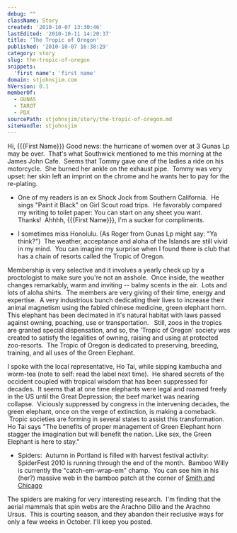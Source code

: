 ```yaml
---
debug: ""
className: Story
created: '2010-10-07 13:30:46'
lastEdited: '2010-10-11 14:20:37'
title: 'The Tropic of Oregon'
published: '2010-10-07 16:38:29'
category: story
slug: the-tropic-of-oregon
snippets:
  'first name': 'first name'
domain: stjohnsjim.com
hVersion: 0.1
memberOf:
  - GUNAS
  - TAROT
  - PDX
sourcePath: stjohnsjim/story/the-tropic-of-oregon.md
siteHandle: stjohnsjim
---
```

Hi, {{{First Name}}} Good news: the hurricane of women over at 3 Gunas Lp may be over.&nbsp; That's what Southwick mentioned to me this morning at the James John Cafe.&nbsp; Seems that Tommy gave one of the ladies a ride on his motorcycle.&nbsp; She burned her ankle on the exhaust pipe.&nbsp; Tommy was very upset: her skin left an imprint on the chrome and he wants her to pay for the re-plating.

- One of my readers is an ex Shock Jock from Southern California.&nbsp; He sings &quot;Paint it Black&quot; on Girl Scout road trips.&nbsp; He favorably compared my writing to toilet paper: You can start on any sheet you want.&nbsp; Thanks!&nbsp; Ahhhh, {{{First Name}}}, I'm a sucker for compliments.

- I sometimes miss Honolulu. (As Roger from Gunas Lp might say: &quot;Ya think?&quot;)&nbsp; The weather, acceptance and aloha of the Islands are still vivid in my mind.&nbsp; You can imagine my surprise when I found there is club that has a chain of resorts called the Tropic of Oregon.

Membership is very selective and it involves a yearly check up by a proctologist to make sure you're not an asshole.&nbsp; Once inside, the weather changes remarkably, warm and inviting -- balmy scents in the air.&nbsp; Lots and lots of aloha shirts.&nbsp; The members are very giving of their time, energy and expertise.&nbsp; A very industrious bunch dedicating their lives to increase their animal magnetism using the fabled chinese medicine, green elephant horn.&nbsp; This elephant has been decimated in it's natural habitat with laws passed against owning, poaching, use or transportation. &nbsp; Still, zoos in the tropics are granted special dispensation, and so, the 'Tropic of Oregon' society was created to satisfy the legalities of owning, raising and using at protected zoo-resorts.&nbsp; The Tropic of Oregon is dedicated to preserving, breeding, training, and all uses of the Green Elephant.

I spoke with the local representative, Ho Tai, while sipping kambucha and worm-tea (note to self: read the label next time).&nbsp; He shared secrets of the occident coupled with tropical wisdom that has been suppressed for decades.&nbsp; It seems that at one time elephants were legal and roamed freely in the US until the Great Depression; the beef market was nearing collapse.&nbsp;&nbsp;Viciously suppressed by congress in the intervening decades, the green elephant, once on the verge of extinction, is making a comeback. &nbsp;Tropic societies are forming in several states to assist this transformation.&nbsp; Ho Tai says &quot;The benefits of proper management of Green Elephant horn stagger the imagination but will benefit the nation. Like sex, the Green Elephant is here to stay.&quot;

- Spiders: &nbsp;Autumn in Portland is filled with harvest festival activity:&nbsp; SpiderFest 2010 is running through the end of the month.&nbsp; Bamboo Willy is currently the &quot;catch-em-wrap-em&quot; champ.&nbsp; You can see him in his (her?) massive web in the bamboo patch at the corner of [Smith and Chicago][0]&nbsp;

The spiders are making for very interesting research.&nbsp; I'm finding that the aerial mammals that spin webs are the Arachno Dillo and the Arachno Ursus.&nbsp; This is courting season, and they abandon their reclusive ways for only a few weeks in October. I'll keep you posted.

[0]: http://maps.google.com/maps/ms?ie=UTF&amp;msa=0&amp;msid=114144299215869109392.0004920b87d0a9c46bbd7